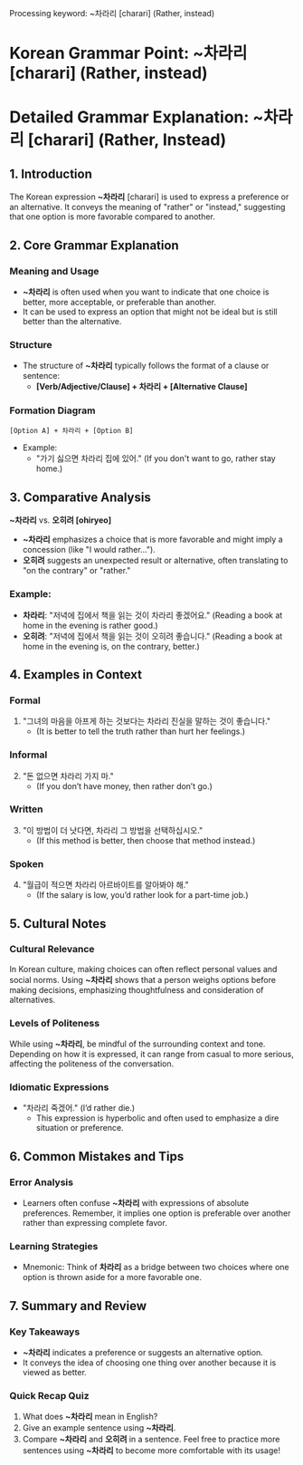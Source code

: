 Processing keyword: ~차라리 [charari] (Rather, instead)
# Korean Grammar Point: ~차라리 [charari] (Rather, instead)
# Detailed Grammar Explanation: ~차라리 [charari] (Rather, Instead)
## 1. Introduction
The Korean expression **~차라리** [charari] is used to express a preference or an alternative. It conveys the meaning of "rather" or "instead," suggesting that one option is more favorable compared to another.
## 2. Core Grammar Explanation
### Meaning and Usage
- **~차라리** is often used when you want to indicate that one choice is better, more acceptable, or preferable than another.
- It can be used to express an option that might not be ideal but is still better than the alternative.
### Structure
- The structure of **~차라리** typically follows the format of a clause or sentence:
  - **[Verb/Adjective/Clause] + 차라리 + [Alternative Clause]**
### Formation Diagram
```
[Option A] + 차라리 + [Option B]
```
- Example: 
  - "가기 싫으면 차라리 집에 있어." (If you don't want to go, rather stay home.)
## 3. Comparative Analysis
**~차라리** vs. **오히려 [ohiryeo]**
- **~차라리** emphasizes a choice that is more favorable and might imply a concession (like "I would rather...").
- **오히려** suggests an unexpected result or alternative, often translating to "on the contrary" or "rather."
### Example:
- **차라리**: "저녁에 집에서 책을 읽는 것이 차라리 좋겠어요." (Reading a book at home in the evening is rather good.)
- **오히려**: "저녁에 집에서 책을 읽는 것이 오히려 좋습니다." (Reading a book at home in the evening is, on the contrary, better.)
## 4. Examples in Context
### Formal
1. "그녀의 마음을 아프게 하는 것보다는 차라리 진실을 말하는 것이 좋습니다."
   - (It is better to tell the truth rather than hurt her feelings.)
### Informal
2. "돈 없으면 차라리 가지 마."
   - (If you don’t have money, then rather don’t go.)
### Written
3. "이 방법이 더 낫다면, 차라리 그 방법을 선택하십시오."
   - (If this method is better, then choose that method instead.)
### Spoken
4. "월급이 적으면 차라리 아르바이트를 알아봐야 해."
   - (If the salary is low, you’d rather look for a part-time job.)
## 5. Cultural Notes
### Cultural Relevance
In Korean culture, making choices can often reflect personal values and social norms. Using **~차라리** shows that a person weighs options before making decisions, emphasizing thoughtfulness and consideration of alternatives.
### Levels of Politeness
While using **~차라리**, be mindful of the surrounding context and tone. Depending on how it is expressed, it can range from casual to more serious, affecting the politeness of the conversation.
### Idiomatic Expressions
- "차라리 죽겠어." (I’d rather die.)
  - This expression is hyperbolic and often used to emphasize a dire situation or preference.
## 6. Common Mistakes and Tips
### Error Analysis
- Learners often confuse **~차라리** with expressions of absolute preferences. Remember, it implies one option is preferable over another rather than expressing complete favor.
### Learning Strategies
- Mnemonic: Think of **차라리** as a bridge between two choices where one option is thrown aside for a more favorable one.
## 7. Summary and Review
### Key Takeaways
- **~차라리** indicates a preference or suggests an alternative option.
- It conveys the idea of choosing one thing over another because it is viewed as better.
### Quick Recap Quiz
1. What does **~차라리** mean in English?
2. Give an example sentence using **~차라리**.
3. Compare **~차라리** and **오히려** in a sentence.
Feel free to practice more sentences using **~차라리** to become more comfortable with its usage!
